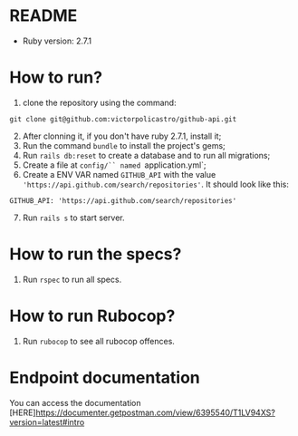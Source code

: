 # README

* Ruby version: 2.7.1

# How to run?
1. clone the repository using the command:
```
git clone git@github.com:victorpolicastro/github-api.git
```
2. After clonning it, if you don't have ruby 2.7.1, install it;
3. Run the command `bundle` to install the project's gems;
4. Run `rails db:reset` to create a database and to run all migrations;
5. Create a file at `config/`` named `application.yml`;
6. Create a ENV VAR named `GITHUB_API` with the value `'https://api.github.com/search/repositories'`. It should look like this:
```
GITHUB_API: 'https://api.github.com/search/repositories'
```
7. Run `rails s` to start server.

# How to run the specs?
1. Run `rspec` to run all specs.

# How to run Rubocop?
1. Run `rubocop` to see all rubocop offences.

# Endpoint documentation
You can access the documentation [HERE]<https://documenter.getpostman.com/view/6395540/T1LV94XS?version=latest#intro>
